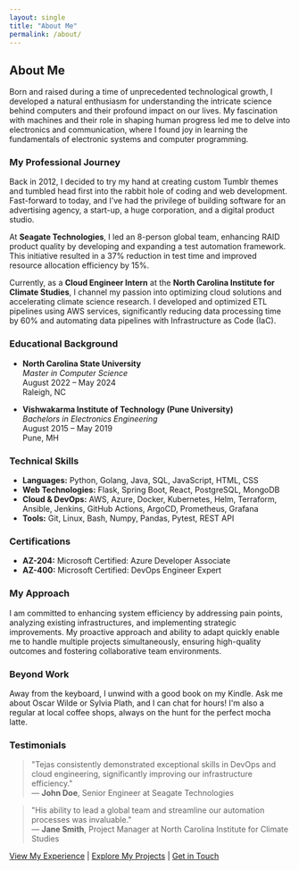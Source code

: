 ```yaml
---
layout: single
title: "About Me"
permalink: /about/
---
```

  
## About Me

Born and raised during a time of unprecedented technological growth, I developed a natural enthusiasm for understanding the intricate science behind computers and their profound impact on our lives. My fascination with machines and their role in shaping human progress led me to delve into electronics and communication, where I found joy in learning the fundamentals of electronic systems and computer programming.

### My Professional Journey

Back in 2012, I decided to try my hand at creating custom Tumblr themes and tumbled head first into the rabbit hole of coding and web development. Fast-forward to today, and I’ve had the privilege of building software for an advertising agency, a start-up, a huge corporation, and a digital product studio.

At **Seagate Technologies**, I led an 8-person global team, enhancing RAID product quality by developing and expanding a test automation framework. This initiative resulted in a 37% reduction in test time and improved resource allocation efficiency by 15%.

Currently, as a **Cloud Engineer Intern** at the **North Carolina Institute for Climate Studies**, I channel my passion into optimizing cloud solutions and accelerating climate science research. I developed and optimized ETL pipelines using AWS services, significantly reducing data processing time by 60% and automating data pipelines with Infrastructure as Code (IaC).

### Educational Background

- **North Carolina State University**  
  *Master in Computer Science*  
  August 2022 – May 2024  
  Raleigh, NC

- **Vishwakarma Institute of Technology (Pune University)**  
  *Bachelors in Electronics Engineering*  
  August 2015 – May 2019  
  Pune, MH

### Technical Skills

- **Languages:** Python, Golang, Java, SQL, JavaScript, HTML, CSS
- **Web Technologies:** Flask, Spring Boot, React, PostgreSQL, MongoDB
- **Cloud & DevOps:** AWS, Azure, Docker, Kubernetes, Helm, Terraform, Ansible, Jenkins, GitHub Actions, ArgoCD, Prometheus, Grafana
- **Tools:** Git, Linux, Bash, Numpy, Pandas, Pytest, REST API

### Certifications

- **AZ-204:** Microsoft Certified: Azure Developer Associate
- **AZ-400:** Microsoft Certified: DevOps Engineer Expert

### My Approach

I am committed to enhancing system efficiency by addressing pain points, analyzing existing infrastructures, and implementing strategic improvements. My proactive approach and ability to adapt quickly enable me to handle multiple projects simultaneously, ensuring high-quality outcomes and fostering collaborative team environments.

### Beyond Work

Away from the keyboard, I unwind with a good book on my Kindle. Ask me about Oscar Wilde or Sylvia Plath, and I can chat for hours! I'm also a regular at local coffee shops, always on the hunt for the perfect mocha latte.

### Testimonials

> "Tejas consistently demonstrated exceptional skills in DevOps and cloud engineering, significantly improving our infrastructure efficiency."  
> — **John Doe**, Senior Engineer at Seagate Technologies

> "His ability to lead a global team and streamline our automation processes was invaluable."  
> — **Jane Smith**, Project Manager at North Carolina Institute for Climate Studies

[View My Experience](./experience/) | [Explore My Projects](./projects/) | [Get in Touch](./contact/)
